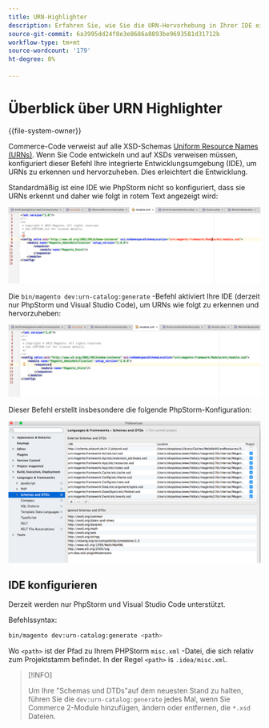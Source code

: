 ```yaml
---
title: URN-Highlighter
description: Erfahren Sie, wie Sie die URN-Hervorhebung in Ihrer IDE einrichten.
source-git-commit: 6a3995dd24f8e3e8686a8893be9693581d31712b
workflow-type: tm+mt
source-wordcount: '179'
ht-degree: 0%

---
```



# Überblick über URN Highlighter

{{file-system-owner}}

Commerce-Code verweist auf alle XSD-Schemas [Uniform Resource Names (URNs)](https://www.ietf.org/rfc/rfc2141.txt). Wenn Sie Code entwickeln und auf XSDs verweisen müssen, konfiguriert dieser Befehl Ihre integrierte Entwicklungsumgebung (IDE), um URNs zu erkennen und hervorzuheben. Dies erleichtert die Entwicklung.

Standardmäßig ist eine IDE wie PhpStorm nicht so konfiguriert, dass sie URNs erkennt und daher wie folgt in rotem Text angezeigt wird:

![PhpStorm ist nicht zur Erkennung von URN konfiguriert](../../assets/configuration/urn-before.png)

Die `bin/magento dev:urn-catalog:generate` -Befehl aktiviert Ihre IDE (derzeit nur PhpStorm und Visual Studio Code), um URNs wie folgt zu erkennen und hervorzuheben:

![IDE aktivieren, um URN zu erkennen](../../assets/configuration/urn-after.png)

Dieser Befehl erstellt insbesondere die folgende PhpStorm-Konfiguration:

![Beispiel für eine PhpStorm-Konfiguration](../../assets/configuration/urn-settings.png)

## IDE konfigurieren

Derzeit werden nur PhpStorm und Visual Studio Code unterstützt.

Befehlssyntax:

```bash
bin/magento dev:urn-catalog:generate <path>
```

Wo `<path>` ist der Pfad zu Ihrem PHPStorm `misc.xml` -Datei, die sich relativ zum Projektstamm befindet. In der Regel `<path>` is `.idea/misc.xml`.

>[!INFO]
>
>Um Ihre &quot;Schemas und DTDs&quot;auf dem neuesten Stand zu halten, führen Sie die `dev:urn-catalog:generate` jedes Mal, wenn Sie Commerce 2-Module hinzufügen, ändern oder entfernen, die `*.xsd` Dateien.
